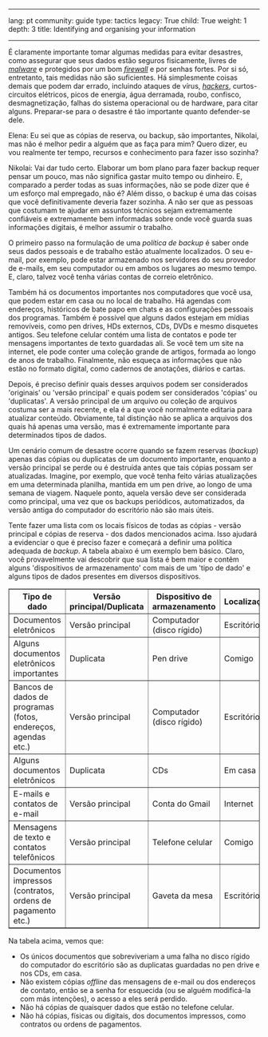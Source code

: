 

---

lang: pt
community: guide
type: tactics
legacy: True
child: True
weight: 1
depth: 3
title: Identifying and organising your information

---

É claramente importante tomar algumas medidas para evitar desastres, como assegurar que seus dados estão seguros fisicamente, livres de [*malware*](/pt/glossary#Malware) e protegidos por um bom [*firewall*](/pt/glossary#Firewall) e por senhas fortes. Por si só, entretanto, tais medidas não são suficientes. Há simplesmente coisas demais que podem dar errado, incluindo ataques de vírus, [*hackers*](/pt/glossary#Hacker), curtos-circuitos elétricos, picos de energia, água derramada, roubo, confisco, desmagnetização, falhas do sistema operacional ou de hardware, para citar alguns. Preparar-se para o desastre é tão importante quanto defender-se dele.

<div class="background" markdown="1">
Elena: Eu sei que as cópias de reserva, ou backup, são importantes, Nikolai, mas não é melhor pedir a alguém que as faça para mim? Quero dizer, eu vou realmente ter tempo, recursos e conhecimento para fazer isso sozinha?

Nikolai: Vai dar tudo certo. Elaborar um bom plano para fazer backup requer pensar um pouco, mas não significa gastar muito tempo ou dinheiro. E, comparado a perder todas as suas informações, não se pode dizer que é um esforço mal empregado, não é? Além disso, o backup é uma das coisas que você definitivamente deveria fazer sozinha. A não ser que as pessoas que costumam te ajudar em assuntos técnicos sejam extremamente confiáveis e extremamente bem informadas sobre onde você guarda suas informações digitais, é melhor assumir o trabalho.
</div>

O primeiro passo na formulação de uma *política de backup* é saber onde seus dados pessoais e de trabalho estão atualmente localizados. O seu e-mail, por exemplo, pode estar armazenado nos servidores do seu provedor de e-mails, em seu computador ou em ambos os lugares ao mesmo tempo. E, claro, talvez você tenha várias contas de correio eletrônico.

Também há os documentos importantes nos computadores que você usa, que podem estar em casa ou no local de trabalho. Há agendas com endereços, históricos de bate papo em chats e as configurações pessoais dos programas. Também é possível que alguns dados estejam em mídias removíveis, como pen drives, HDs externos, CDs, DVDs e mesmo disquetes antigos. Seu telefone celular contém uma lista de contatos e pode ter mensagens importantes de texto guardadas ali. Se você tem um site na internet, ele pode conter uma coleção grande de artigos, formada ao longo de anos de trabalho. Finalmente, não esqueça as informações que não estão no formato digital, como cadernos de anotações, diários e cartas.

Depois, é preciso definir quais desses arquivos podem ser considerados 'originais' ou 'versão principal' e quais podem ser considerados 'cópias' ou 'duplicatas'. A versão principal de um arquivo ou coleção de arquivos costuma ser a mais recente, e ela é a que você normalmente editaria para atualizar conteúdo. Obviamente, tal distinção não se aplica a arquivos dos quais há apenas uma versão, mas é extremamente importante para determinados tipos de dados.

Um cenário comum de desastre ocorre quando se fazem reservas (*backup*) apenas das cópias ou duplicatas de um documento importante, enquanto a versão principal se perde ou é destruída antes que tais cópias possam ser atualizadas. Imagine, por exemplo, que você tenha feito várias atualizações em uma determinada planilha, mantida em um pen drive, ao longo de uma semana de viagem. Naquele ponto, aquela versão deve ser considerada como principal, uma vez que os backups periódicos, automatizados, da versão antiga do computador do escritório não são mais úteis.

Tente fazer uma lista com os locais físicos de todas as cópias - versão principal e cópias de reserva - dos dados mencionados acima. Isso ajudará a evidenciar o que é preciso fazer e começará a definir uma política adequada de *backup*. A tabela abaixo é um exemplo bem básico. Claro, você provavelmente vai descobrir que sua lista é bem maior e contêm alguns 'dispositivos de armazenamento' com mais de um 'tipo de dado' e alguns tipos de dados presentes em diversos dispositivos.


<table border="1">
<tbody>
<tr>
<th>Tipo de dado</th>
<th>Versão principal/Duplicata</th>
<th>Dispositivo de armazenamento</th>
<th>Localização</th>
</tr>
<tr>
<td>Documentos eletrônicos</td>
<td>Versão principal</td>
<td>Computador (disco rígido)</td>
<td>Escritório</td>
</tr>
<tr>
<td>Alguns documentos eletrônicos importantes</td>
<td>Duplicata</td>
<td>Pen drive</td>
<td>Comigo</td>
</tr>
<tr>
<td>Bancos de dados de programas (fotos, endereços, agendas etc.) </td>
<td>Versão principal</td>
<td>Computador (disco rígido)</td>
<td>Escritório</td>
</tr>
<tr>
<td>Alguns documentos eletrônicos</td>
<td>Duplicata</td>
<td>CDs</td>
<td>Em casa</td>
</tr>
<tr>
<td >E-mails e contatos de e-mail</td>
<td>Versão principal</td>
<td>Conta do Gmail</td>
<td>Internet</td>
</tr>
<tr>
<td>Mensagens de texto e contatos telefônicos</td>
<td>Versão principal</td>
<td>Telefone celular</td>
<td>Comigo</td>
</tr>
<tr>
<td>Documentos impressos (contratos, ordens de pagamento etc.)</td>
<td>Versão principal</td>
<td>Gaveta da mesa</td>
<td>Escritório</td>
</tr>
</tbody>
</table>


Na tabela acima, vemos que:

  * Os únicos documentos que sobreviveriam a uma falha no disco rígido do computador do escritório são as duplicatas guardadas no pen drive e nos CDs, em casa.
  * Não existem cópias *offline* das mensagens de e-mail ou dos endereços de contato, então se a senha for esquecida (ou se alguém modificá-la com más intenções), o acesso a eles será perdido.
  * Não há cópias de quaisquer dados que estão no telefone celular.
  * Não há cópias, físicas ou digitais, dos documentos impressos, como contratos ou ordens de pagamentos.

